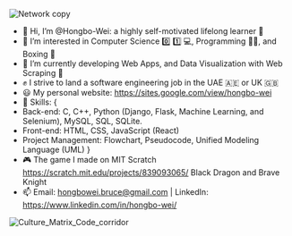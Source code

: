 ![Network copy](https://user-images.githubusercontent.com/112866063/236609596-266ae241-7272-433c-8d7b-bd3d7990e490.jpg)

- 👋 Hi, I’m @Hongbo-Wei: a highly self-motivated lifelong learner 📖
- 👀 I’m interested in Computer Science 0️⃣ 1️⃣ 💻, Programming 👨‍💻, and Boxing 🥊
- 🌱 I’m currently developing Web Apps, and Data Visualization with Web Scraping 🐍
- ✊ I strive to land a software engineering job in the UAE 🇦🇪 or UK 🇬🇧
- 😃 My personal website: https://sites.google.com/view/hongbo-wei
- 🧰 Skills: {
- Back-end: C, C++, Python (Django, Flask, Machine Learning, and Selenium), MySQL, SQL, SQLite.
- Front-end: HTML, CSS, JavaScript (React)
- Project Management: Flowchart, Pseudocode, Unified Modeling Language (UML) }
- 🎮 The game I made on MIT Scratch https://scratch.mit.edu/projects/839093065/ Black Dragon and Brave Knight
- 📫 Email: hongbowei.bruce@gmail.com | LinkedIn: https://www.linkedin.com/in/hongbo-wei/

![Culture_Matrix_Code_corridor](https://user-images.githubusercontent.com/112866063/236608955-b46f3e94-ed3d-4b56-a7e7-6b04f25a3db9.jpeg)


<!---
Champ-Wei/Champ-Wei is a ✨ special ✨ repository because its `README.md` (this file) appears on your GitHub profile.
You can click the Preview link to take a look at your changes.
--->


